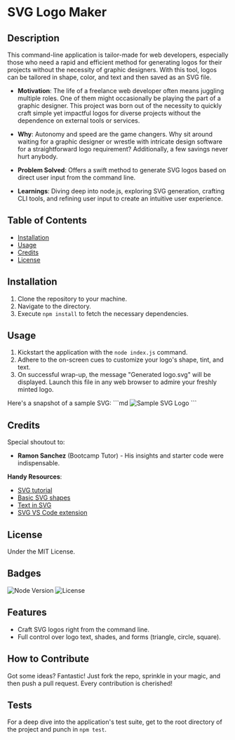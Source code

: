 # SVG Logo Maker

## Description

This command-line application is tailor-made for web developers, especially those who need a rapid and efficient method for generating logos for their projects without the necessity of graphic designers. With this tool, logos can be tailored in shape, color, and text and then saved as an SVG file.

- **Motivation**: The life of a freelance web developer often means juggling multiple roles. One of them might occasionally be playing the part of a graphic designer. This project was born out of the necessity to quickly craft simple yet impactful logos for diverse projects without the dependence on external tools or services.
  
- **Why**: Autonomy and speed are the game changers. Why sit around waiting for a graphic designer or wrestle with intricate design software for a straightforward logo requirement? Additionally, a few savings never hurt anybody.
  
- **Problem Solved**: Offers a swift method to generate SVG logos based on direct user input from the command line.

- **Learnings**: Diving deep into node.js, exploring SVG generation, crafting CLI tools, and refining user input to create an intuitive user experience.

## Table of Contents 

- [Installation](#installation)
- [Usage](#usage)
- [Credits](#credits)
- [License](#license)

## Installation

1. Clone the repository to your machine.
2. Navigate to the directory.
3. Execute `npm install` to fetch the necessary dependencies.

## Usage

1. Kickstart the application with the `node index.js` command.
2. Adhere to the on-screen cues to customize your logo's shape, tint, and text.
3. On successful wrap-up, the message "Generated logo.svg" will be displayed. Launch this file in any web browser to admire your freshly minted logo.

Here's a snapshot of a sample SVG:
\```md
![Sample SVG Logo](assets/images/sample-logo.png)
\```

## Credits

Special shoutout to:

- **Ramon Sanchez** (Bootcamp Tutor) - His insights and starter code were indispensable.
  
**Handy Resources**:
- [SVG tutorial](https://developer.mozilla.org/en-US/docs/Web/SVG/Tutorial)
- [Basic SVG shapes](https://developer.mozilla.org/en-US/docs/Web/SVG/Tutorial/Basic_Shapes)
- [Text in SVG](https://developer.mozilla.org/en-US/docs/Web/SVG/Tutorial/Texts)
- [SVG VS Code extension](https://marketplace.visualstudio.com/items?itemName=jock.svg)

## License

Under the MIT License.

## Badges

![Node Version](https://img.shields.io/node/v/npm)
![License](https://img.shields.io/github/license/your-github-username/svg-logo-maker)

## Features

- Craft SVG logos right from the command line.
- Full control over logo text, shades, and forms (triangle, circle, square).

## How to Contribute

Got some ideas? Fantastic! Just fork the repo, sprinkle in your magic, and then push a pull request. Every contribution is cherished!

## Tests

For a deep dive into the application's test suite, get to the root directory of the project and punch in `npm test`.